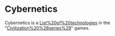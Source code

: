 # Cybernetics

Cybernetics is a [List%20of%20technologies](technology) in the "[Civilization%20%28series%29](Civilization)" games.